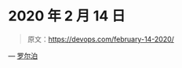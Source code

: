 # 2020 年 2 月 14 日

> 原文：<https://devops.com/february-14-2020/>

— [罗尔泊](https://devops.com/author/breselman/)
